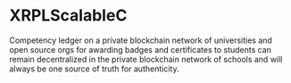 # XRPLScalableC
Competency ledger on a private blockchain network of universities and open source orgs for awarding badges and certificates to students can remain decentralized in the private blockchain network of schools and will always be one source of truth for authenticity.
